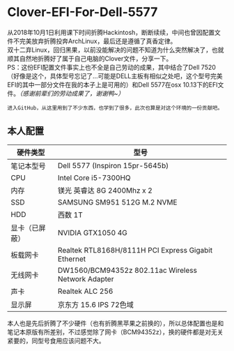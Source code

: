 # Clover-EFI-For-Dell-5577

  从2018年10月1日利用课下时间折腾Hackintosh，断断续续，中间也曾因配置文件不完美放弃折腾投奔ArchLinux，最后还是遵循了真香定律。  
  双十二弃Linux，回归黑果，以前没能解决的问题不知道为什么突然解决了，也就顺其自然地折腾好了属于自己电脑的Clover文件，分享一下。  
  PS：这份EFI配置文件事实上也不全是自己劳动的成果，其中结合了Dell 7520（好像是这个，具体型号忘记了...可能是DELL主板有相似之处吧，这个型号完美EFI的其中一部分文件在我的本子上是可用的）和Dell 5577在osx 10.13下的EFI文件。_（感谢前辈们的劳动成果了，谢谢鸭~）_
  
    进入GitHub，从这里用到了不少东西，也学到了很多，此次也算是对这个环境的一份贡献吧。

## 本人配置

 硬件类型|型号
 ---- | ----- 
 笔记本型号|Dell 5577 (Inspiron 15pr-5645b)
 CPU|Intel Core i5-7300HQ
 内存|镁光 英睿达 8G 2400Mhz x 2
 SSD|SAMSUNG SM951 512G M.2 NVME
 HDD|西数 1T
 显卡（已屏蔽）|NVIDIA GTX1050 4G
 板载网卡|Realtek RTL8168H/8111H PCI Express Gigabit Ethernet
 无线网卡|DW1560/BCM94352z 802.11ac Wireless Network Adapter
 声卡|Realtek ALC 256
 显示屏|京东方 15.6 IPS 72色域
 
  本人也是先后折腾了不少硬件（也有折腾黑苹果之前换的），所以总体配置也是和笔记本原版有所差别，不过感觉除了网卡（BCM94352z），换的硬件都是对无关紧要的，同型号食用应该问题不大。
